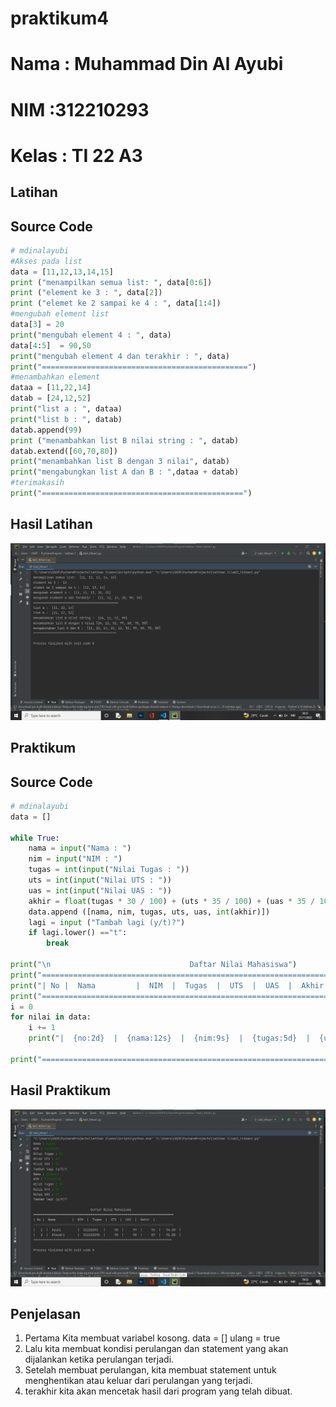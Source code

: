 # praktikum4
# Nama : Muhammad Din Al Ayubi
# NIM :312210293
# Kelas : TI 22 A3

## Latihan
## Source Code
```python
# mdinalayubi
#Akses pada list
data = [11,12,13,14,15]
print ("menampilkan semua list: ", data[0:6])
print ("element ke 3 : ", data[2])
print ("elemet ke 2 sampai ke 4 : ", data[1:4])
#mengubah element list
data[3] = 20
print("mengubah element 4 : ", data)
data[4:5]  = 90,50
print("mengubah element 4 dan terakhir : ", data)
print("==============================================")
#menambahkan element
dataa = [11,22,14]
datab = [24,12,52]
print("list a : ", dataa)
print("list b : ", datab)
datab.append(99)
print ("menambahkan list B nilai string : ", datab)
datab.extend([60,70,80])
print("menambahkan list B dengan 3 nilai", datab)
print("mengabungkan list A dan B : ",dataa + datab)
#terimakasih
print("=============================================")
```
## Hasil Latihan
![Gambar 1](hasil/latihan1.png)

## Praktikum
## Source Code
```python
# mdinalayubi
data = []

while True:
    nama = input("Nama : ")
    nim = input("NIM : ")
    tugas = int(input("Nilai Tugas : "))
    uts = int(input("Nilai UTS : "))
    uas = int(input("Nilai UAS : "))
    akhir = float(tugas * 30 / 100) + (uts * 35 / 100) + (uas * 35 / 100)
    data.append ([nama, nim, tugas, uts, uas, int(akhir)])
    lagi = input ("Tambah lagi (y/t)?")
    if lagi.lower() =="t":
        break

print("\n                               Daftar Nilai Mahasiswa")
print("============================================================================")
print("| No |  Nama         |  NIM  |  Tugas  |  UTS  |  UAS  |  Akhir  |")
print("============================================================================")
i = 0
for nilai in data:
    i += 1
    print("|  {no:2d}  |  {nama:12s}  |  {nim:9s}  |  {tugas:5d}  |  {uts:5d}  |  {uas:5d}  |  {akhir:6.2f}  |" .format(no=i, nama=nilai[0], nim=nilai[1], tugas=nilai[2], uts=nilai[3], uas=nilai[4], akhir=nilai[5]))

print("===========================================================================")
```
## Hasil Praktikum
![Gambar 2](hasil/praktikum4.png)
## Penjelasan
1. Pertama Kita membuat variabel kosong. data = [] ulang = true
2. Lalu kita membuat kondisi perulangan dan statement yang akan dijalankan ketika perulangan terjadi.
3. Setelah membuat perulangan, kita membuat statement untuk menghentikan atau keluar dari perulangan yang terjadi.
4. terakhir kita akan mencetak hasil dari program yang telah dibuat.